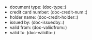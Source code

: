 - document type: (doc-type::)
- credit card number: (doc-credit-num::)
- holder name: (doc-credit-holder::)
- issued by: (doc-issuedby::)
- valid from: (doc-valiidfrom::)
- valid to: (doc-validto::)